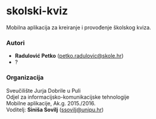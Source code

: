 # skolski-kviz
Mobilna aplikacija za kreiranje i provođenje školskog kviza.

### Autori
- **Radulović	Petko** 	(petko.radulovic@skole.hr)
- ?

### Organizacija
Sveučilište Jurja Dobrile u Puli  
Odjel za informacijsko-komunikacijske tehnologije  
Mobilne aplikacije, Ak.g. 2015./2016.  
Voditelj: **Siniša Sovilj** (ssovilj@unipu.hr)
